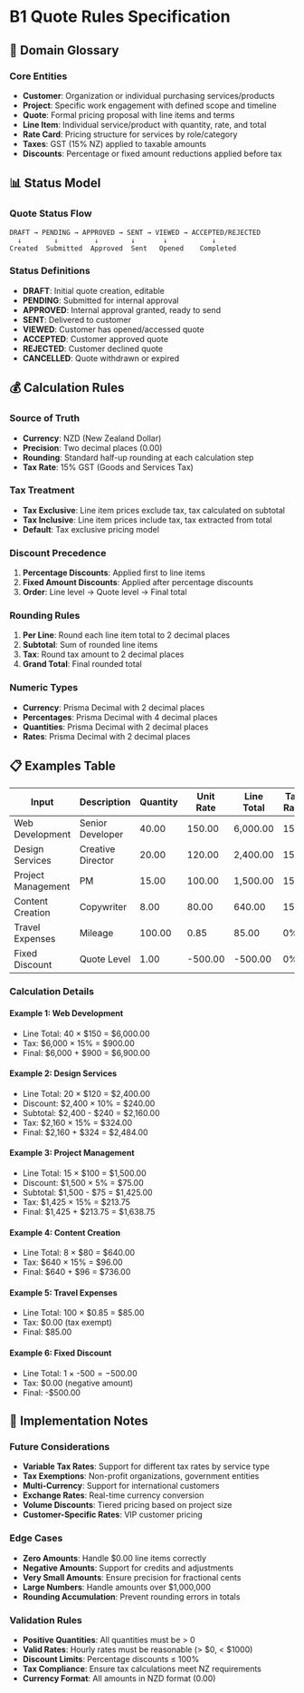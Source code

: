 # B1 Quote Rules Specification

## 🎯 **Domain Glossary**

### **Core Entities**
- **Customer**: Organization or individual purchasing services/products
- **Project**: Specific work engagement with defined scope and timeline
- **Quote**: Formal pricing proposal with line items and terms
- **Line Item**: Individual service/product with quantity, rate, and total
- **Rate Card**: Pricing structure for services by role/category
- **Taxes**: GST (15% NZ) applied to taxable amounts
- **Discounts**: Percentage or fixed amount reductions applied before tax

## 📊 **Status Model**

### **Quote Status Flow**
```
DRAFT → PENDING → APPROVED → SENT → VIEWED → ACCEPTED/REJECTED
  ↓        ↓         ↓        ↓       ↓           ↓
Created  Submitted  Approved  Sent   Opened    Completed
```

### **Status Definitions**
- **DRAFT**: Initial quote creation, editable
- **PENDING**: Submitted for internal approval
- **APPROVED**: Internal approval granted, ready to send
- **SENT**: Delivered to customer
- **VIEWED**: Customer has opened/accessed quote
- **ACCEPTED**: Customer approved quote
- **REJECTED**: Customer declined quote
- **CANCELLED**: Quote withdrawn or expired

## 💰 **Calculation Rules**

### **Source of Truth**
- **Currency**: NZD (New Zealand Dollar)
- **Precision**: Two decimal places (0.00)
- **Rounding**: Standard half-up rounding at each calculation step
- **Tax Rate**: 15% GST (Goods and Services Tax)

### **Tax Treatment**
- **Tax Exclusive**: Line item prices exclude tax, tax calculated on subtotal
- **Tax Inclusive**: Line item prices include tax, tax extracted from total
- **Default**: Tax exclusive pricing model

### **Discount Precedence**
1. **Percentage Discounts**: Applied first to line items
2. **Fixed Amount Discounts**: Applied after percentage discounts
3. **Order**: Line level → Quote level → Final total

### **Rounding Rules**
1. **Per Line**: Round each line item total to 2 decimal places
2. **Subtotal**: Sum of rounded line items
3. **Tax**: Round tax amount to 2 decimal places
4. **Grand Total**: Final rounded total

### **Numeric Types**
- **Currency**: Prisma Decimal with 2 decimal places
- **Percentages**: Prisma Decimal with 4 decimal places
- **Quantities**: Prisma Decimal with 2 decimal places
- **Rates**: Prisma Decimal with 2 decimal places

## 📋 **Examples Table**

| Input | Description | Quantity | Unit Rate | Line Total | Tax Rate | Tax Amount | Discount % | Discount Amount | Final Total |
|-------|-------------|----------|-----------|------------|----------|------------|-------------|----------------|-------------|
| Web Development | Senior Developer | 40.00 | 150.00 | 6,000.00 | 15% | 900.00 | 0% | 0.00 | 6,900.00 |
| Design Services | Creative Director | 20.00 | 120.00 | 2,400.00 | 15% | 360.00 | 10% | 240.00 | 2,520.00 |
| Project Management | PM | 15.00 | 100.00 | 1,500.00 | 15% | 225.00 | 5% | 75.00 | 1,650.00 |
| Content Creation | Copywriter | 8.00 | 80.00 | 640.00 | 15% | 96.00 | 0% | 0.00 | 736.00 |
| Travel Expenses | Mileage | 100.00 | 0.85 | 85.00 | 0% | 0.00 | 0% | 0.00 | 85.00 |
| Fixed Discount | Quote Level | 1.00 | -500.00 | -500.00 | 0% | 0.00 | 0% | 0.00 | -500.00 |

### **Calculation Details**

#### **Example 1: Web Development**
- Line Total: 40 × $150 = $6,000.00
- Tax: $6,000 × 15% = $900.00
- Final: $6,000 + $900 = $6,900.00

#### **Example 2: Design Services**
- Line Total: 20 × $120 = $2,400.00
- Discount: $2,400 × 10% = $240.00
- Subtotal: $2,400 - $240 = $2,160.00
- Tax: $2,160 × 15% = $324.00
- Final: $2,160 + $324 = $2,484.00

#### **Example 3: Project Management**
- Line Total: 15 × $100 = $1,500.00
- Discount: $1,500 × 5% = $75.00
- Subtotal: $1,500 - $75 = $1,425.00
- Tax: $1,425 × 15% = $213.75
- Final: $1,425 + $213.75 = $1,638.75

#### **Example 4: Content Creation**
- Line Total: 8 × $80 = $640.00
- Tax: $640 × 15% = $96.00
- Final: $640 + $96 = $736.00

#### **Example 5: Travel Expenses**
- Line Total: 100 × $0.85 = $85.00
- Tax: $0.00 (tax exempt)
- Final: $85.00

#### **Example 6: Fixed Discount**
- Line Total: 1 × -$500 = -$500.00
- Tax: $0.00 (negative amount)
- Final: -$500.00

## 🔧 **Implementation Notes**

### **Future Considerations**
- **Variable Tax Rates**: Support for different tax rates by service type
- **Tax Exemptions**: Non-profit organizations, government entities
- **Multi-Currency**: Support for international customers
- **Exchange Rates**: Real-time currency conversion
- **Volume Discounts**: Tiered pricing based on project size
- **Customer-Specific Rates**: VIP customer pricing

### **Edge Cases**
- **Zero Amounts**: Handle $0.00 line items correctly
- **Negative Amounts**: Support for credits and adjustments
- **Very Small Amounts**: Ensure precision for fractional cents
- **Large Numbers**: Handle amounts over $1,000,000
- **Rounding Accumulation**: Prevent rounding errors in totals

### **Validation Rules**
- **Positive Quantities**: All quantities must be > 0
- **Valid Rates**: Hourly rates must be reasonable (> $0, < $1000)
- **Discount Limits**: Percentage discounts ≤ 100%
- **Tax Compliance**: Ensure tax calculations meet NZ requirements
- **Currency Format**: All amounts in NZD format (0.00)

